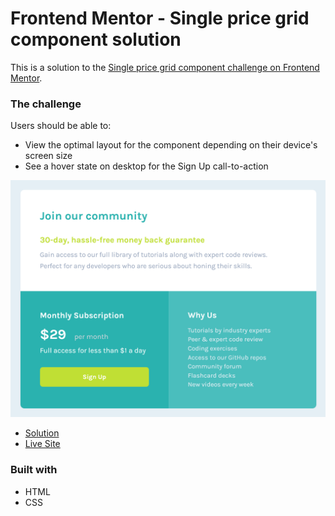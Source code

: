 # Frontend Mentor - Single price grid component solution

This is a solution to the [Single price grid component challenge on Frontend Mentor](https://www.frontendmentor.io/challenges/single-price-grid-component-5ce41129d0ff452fec5abbbc). 

### The challenge

Users should be able to:

- View the optimal layout for the component depending on their device's screen size
- See a hover state on desktop for the Sign Up call-to-action

![](./screenshot.png)

- [Solution](https://your-solution-url.com)
- [Live Site](https://lspacka.github.io/FEM-single-price-grid-component/)

### Built with

- HTML
- CSS